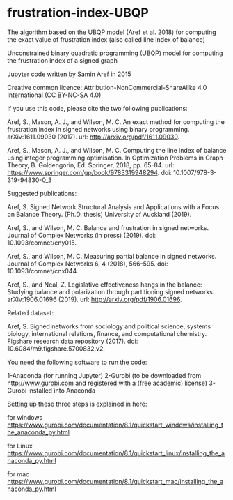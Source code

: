 # frustration-index-UBQP
The algorithm based on the UBQP model (Aref et al. 2018) for computing the exact value of frustration index (also called line index of balance)

Unconstrained binary quadratic programming (UBQP) model for computing the frustration index of a signed graph

Jupyter code written by Samin Aref in 2015

Creative common licence: Attribution-NonCommercial-ShareAlike 4.0 International (CC BY-NC-SA 4.0)

If you use this code, please cite the two following publications:

Aref, S., Mason, A. J., and Wilson, M. C. An exact method for computing the frustration index in signed networks using binary programming. arXiv:1611.09030 (2017). url: http://arxiv.org/pdf/1611.09030.

Aref, S., Mason, A. J., and Wilson, M. C. Computing the line index of balance using integer programming optimisation. In Optimization Problems in Graph Theory, B. Goldengorin, Ed. Springer, 2018, pp. 65-84. url: https://www.springer.com/gp/book/9783319948294. doi: 10.1007/978-3-319-94830-0_3

Suggested publications:

Aref, S. Signed Network Structural Analysis and Applications with a Focus on Balance Theory. (Ph.D. thesis) University of Auckland (2019).

Aref, S., and Wilson, M. C. Balance and frustration in signed networks. Journal of Complex Networks (in press) (2019). doi: 10.1093/comnet/cny015.

Aref, S., and Wilson, M. C. Measuring partial balance in signed networks. Journal of Complex Networks 6, 4 (2018), 566-595. doi: 10.1093/comnet/cnx044.

Aref, S., and Neal, Z. Legislative effectiveness hangs in the balance: Studying balance and polarization through partitioning signed networks. arXiv:1906.01696 (2019). url: http://arxiv.org/pdf/1906.01696.

Related dataset:

Aref, S. Signed networks from sociology and political science, systems biology, international relations, finance, and computational chemistry. Figshare research data repository (2017). doi: 10.6084/m9.figshare.5700832.v2.

You need the following software to run the code:

1-Anaconda (for running Jupyter)
2-Gurobi (to be downloaded from http://www.gurobi.com and registered with a (free academic) license)
3-Gurobi installed into Anaconda

Setting up these three steps is explained in here:

for windows
https://www.gurobi.com/documentation/8.1/quickstart_windows/installing_the_anaconda_py.html

for Linux
https://www.gurobi.com/documentation/8.1/quickstart_linux/installing_the_anaconda_py.html

for mac
https://www.gurobi.com/documentation/8.1/quickstart_mac/installing_the_anaconda_py.html
